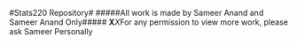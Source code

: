 #Stats220 Repository#
#####All work is made by Sameer Anand and Sameer Anand Only#####
**X***X*For any permission to view more work, please ask Sameer Personally



